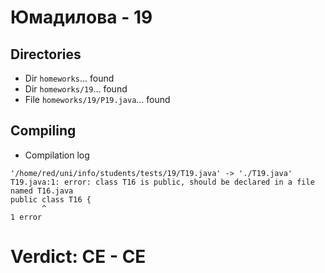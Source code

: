 # Юмадилова - 19
## Directories
- Dir `homeworks`... found
- Dir `homeworks/19`... found
- File `homeworks/19/P19.java`... found
## Compiling
- Compilation log
```
'/home/red/uni/info/students/tests/19/T19.java' -> './T19.java'
T19.java:1: error: class T16 is public, should be declared in a file named T16.java
public class T16 {
       ^
1 error

```
# Verdict: **CE** - CE
